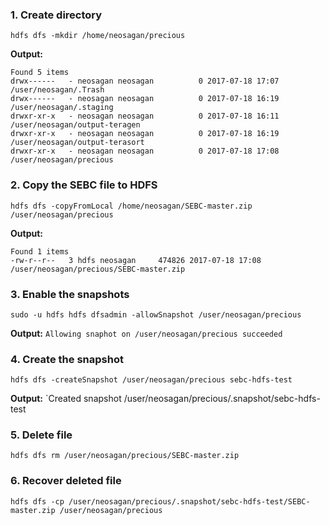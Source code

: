 ### 1. Create directory
    hdfs dfs -mkdir /home/neosagan/precious

**Output:**
```
Found 5 items
drwx------   - neosagan neosagan          0 2017-07-18 17:07 /user/neosagan/.Trash
drwx------   - neosagan neosagan          0 2017-07-18 16:19 /user/neosagan/.staging
drwxr-xr-x   - neosagan neosagan          0 2017-07-18 16:11 /user/neosagan/output-teragen
drwxr-xr-x   - neosagan neosagan          0 2017-07-18 16:19 /user/neosagan/output-terasort
drwxr-xr-x   - neosagan neosagan          0 2017-07-18 17:08 /user/neosagan/precious
```

### 2. Copy the SEBC file to HDFS
    hdfs dfs -copyFromLocal /home/neosagan/SEBC-master.zip /user/neosagan/precious
    
**Output:**
```
Found 1 items
-rw-r--r--   3 hdfs neosagan     474826 2017-07-18 17:08 /user/neosagan/precious/SEBC-master.zip
```

### 3. Enable the snapshots
    sudo -u hdfs hdfs dfsadmin -allowSnapshot /user/neosagan/precious

**Output:** `Allowing snaphot on /user/neosagan/precious succeeded`

### 4. Create the snapshot
    hdfs dfs -createSnapshot /user/neosagan/precious sebc-hdfs-test  
    
**Output:** `Created snapshot /user/neosagan/precious/.snapshot/sebc-hdfs-test

### 5. Delete file
    hdfs dfs rm /user/neosagan/precious/SEBC-master.zip
    
### 6. Recover deleted file
    hdfs dfs -cp /user/neosagan/precious/.snapshot/sebc-hdfs-test/SEBC-master.zip /user/neosagan/precious
